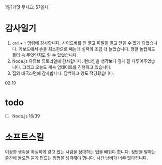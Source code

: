 1일1커밋 무사고: 57일차

# 감사일기

1. `cmd` + `T` 명령에 감사합니다. 사이드바를 안 열고 파일을 열고 닫을 수 있게 되었습니다. 키보드에서 손을 최소한으로 때는데 실력이 조금 더 늘었습니다. 정말 놀랍게도 폴더 속 무엇인지도 알 수 있었습니다.
2. Node.js 유튜브 튜토리얼에 감사합니다. 런타임을 생각보다 깊게 잘 다루어주었습니다. 그리고 오늘도 계속 업데이트를 진행하고 있습니다.
3. 집의 태국라면에 감사합니다. 담백하고 양도 적당했습니다.

02:19

# todo

- [ ] Node.js 16/39

# 소프트스킬

이상한 생각을 확실하게 갖고 있는 사람을 상대하는 법을 배워야 합니다. 정답을 말하는 중간에 들으면 듣게 만드는 방법을 생각해야 합니다. 시간 낭비가 너무 많아집니다.
